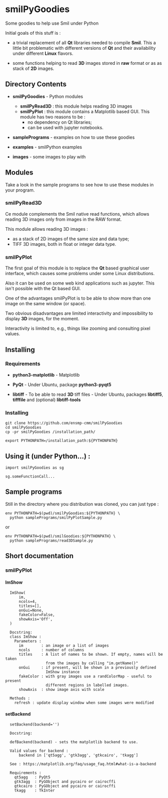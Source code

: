 
# smilPyGoodies

Some goodies to help use Smil under Python

Initial goals of this stuff is :

* a trivial replacement of all __Qt__ libraries needed to compile __Smil__. This
a little bit problematic with different versions of __Qt__ and their 
availability under different __Linux__ flavors. 

* some functions helping to read __3D__ images stored in __raw__ format or as
as stack of __2D__ images.

## Directory Contents

* __smilPyGoodies__  - Python modules

  * __smilPyRead3D__ : this module helps reading 3D images
  * __smilPyPlot__ : this module contains a Matplotlib based GUI.
    This module has two reasons to be :
    * no dependency on Qt libraries;
    * can be used with jupyter notebooks.

* __samplePrograms__ - examples on how to use these goodies

* __examples__ - smilPython examples

* __images__ - some images to play with

## Modules

Take a look in the sample programs to see how to use these modules in your 
program.

###  smilPyRead3D

  Ce module complements the Smil native read functions, which allows reading 3D images only from images in the RAW format.

  This module allows reading 3D images :
* as a stack of 2D images of the same size and data type;
* TIFF 3D images, both in float or integer data type.

### smilPyPlot

The first goal of this module is to replace the __Qt__ based graphical user interface, which causes some problems under some Linux distributions.

Also it can be used on some web kind applications such as jupyter. This isn't possible with the Qt based GUI.

One of the advantages smilPyPlot is to be able to show more than one image on 
the same window (or space).

Two obvious disadvantages are limited interactivity and impossibility to 
display __3D__ images, for the moment. 

Interactivity is limited to, e.g., things like zooming and consulting pixel 
values.



## Installing

### Requirements

* __python3-matplotlib__ - Matplotlib

* __PyQt__ - Under Ubuntu, package __python3-pyqt5__

* __libtiff__ - To be able to read __3D__ tiff files - Under Ubuntu, packages 
  __libtiff5__, __tifffile__ and (optional) __libtiff-tools__

### Installing

    git clone https://github.com/ensmp-cmm/smilPyGoodies
    cd smilPyGoodies
    cp -pr smilPyGoodies /installation_path/
    
    export PYTHONPATH=/installation_path:${PYTHONPATH}

## Using it (under Python...) :

    import smilPyGoodies as sg

    sg.someFunctionCall...

## Sample programs

Still in the directory where you distribution was cloned, you can just type :

    env PYTHONPATH=$(pwd)/smilPyGoodies:${PYTHONPATH} \
      python samplePrograms/smilPyPlotSample.py
    
or

    env PYTHONPATH=$(pwd)/smilGoodies:${PYTHONPATH} \
      python samplePrograms/read3DSample.py

## Short documentation

### smilPyPlot

####  __ImShow__

      ImShow(
          im,
          ncols=4,
          titles=[],
          onGui=None,
          fakeColor=False,
          showAxis='Off',
      )

      Docstring:
      class ImShow :
        Parameters :
          im        : an image or a list of images
          ncols     : number of columns
          titles    : A list of names to be shown. If empty, names will be taken
                      from the images by calling "im.getName()"
          onGui     : if present, will be shown in a previously defined 
                      ImShow instance
          fakeColor : with gray images use a randColorMap - useful to present
                      different regions in labelled images.
          showAxis  : show image axis with scale

      Methods :
        refresh : update display window when some images were modified

#### __setBackend__

      setBackend(backend='')

      Docstring:

      defBackend(backend) - sets the matplotlib backend to use.
    
      Valid values for backend :
          backend in ['qt5agg', 'gtk3agg', 'gtkcairo', 'tkagg']

      See : https://matplotlib.org/faq/usage_faq.html#what-is-a-backend

      Requirements :
        qt5agg   : PyQt5
        gtk3agg  : PyGObject and pycairo or cairocffi
        gtkcairo : PyGObject and pycairo or cairocffi
        tkagg    : TkInter

